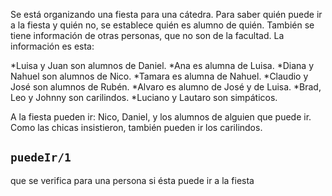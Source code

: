 Se está organizando una fiesta para una cátedra. Para saber quién puede ir a la fiesta y quién no, se establece quién es alumno de quién. También se tiene información de otras personas, que no son de la facultad.
La información es esta:

*Luisa y Juan son alumnos de Daniel.
*Ana es alumna de Luisa.
*Diana y Nahuel son alumnos de Nico.
*Tamara es alumna de Nahuel.
*Claudio y José son alumnos de Rubén.
*Alvaro es alumno de José y de Luisa.
*Brad, Leo y Johnny son carilindos.
*Luciano y Lautaro son simpáticos. 

A la fiesta pueden ir: Nico, Daniel, y los alumnos de alguien que puede ir.
Como las chicas insistieron, también pueden ir los carilindos.


## `puedeIr/1`

que se verifica para una persona si ésta puede ir a la fiesta 

